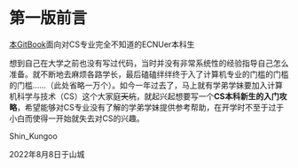 # 第一版前言

[本GitBook](https://jhshen.gitbook.io/csfornew/)面向对CS专业完全不知道的ECNUer本科生

想到自己在大学之前也没有写过代码，当时并没有非常系统性的经验指导自己怎么准备。就不断地去麻烦各路学长，最后磕磕绊绊终于入了计算机专业的门槛的门槛的门槛……（此处省略一万个）。如今一年过去了，马上就有学弟学妹要加入计算机科学与技术（CS）这个大家庭~~天坑~~，就起兴起想要写一个**CS本科新生的入门攻略**，希望能够对CS专业没有了解的学弟学妹提供参考帮助，在开学时不至于过于小白而使得一开始就失去对CS的兴趣。



Shin\_Kungoo

2022年8月8日于山城
